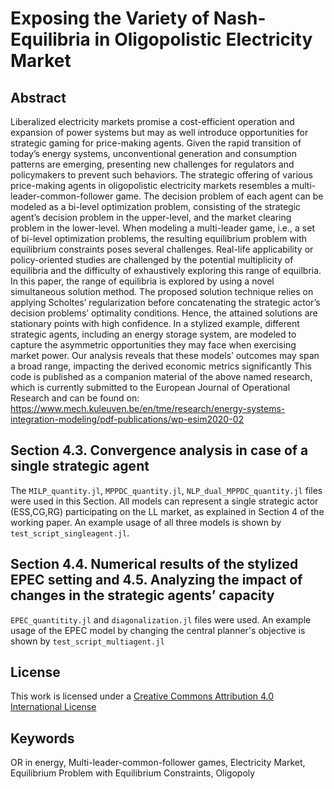 # Exposing the Variety of Nash-Equilibria in Oligopolistic Electricity Market

Abstract
--------
Liberalized electricity markets promise a cost-efficient operation and expansion of power systems but may
as well introduce opportunities for strategic gaming for price-making agents. Given the rapid transition
of today’s energy systems, unconventional generation and consumption patterns are emerging, presenting
new challenges for regulators and policymakers to prevent such behaviors. The strategic offering of various
price-making agents in oligopolistic electricity markets resembles a multi-leader-common-follower game. The
decision problem of each agent can be modeled as a bi-level optimization problem, consisting of the strategic
agent’s decision problem in the upper-level, and the market clearing problem in the lower-level. When
modeling a multi-leader game, i.e., a set of bi-level optimization problems, the resulting equilibrium problem
with equilibrium constraints poses several challenges. Real-life applicability or policy-oriented studies are
challenged by the potential multiplicity of equilibria and the difficulty of exhaustively exploring this range of
equilbria. In this paper, the range of equilibria is explored by using a novel simultaneous solution method.
The proposed solution technique relies on applying Scholtes’ regularization before concatenating the strategic
actor’s decision problems’ optimality conditions. Hence, the attained solutions are stationary points with
high confidence. In a stylized example, different strategic agents, including an energy storage system,
are modeled to capture the asymmetric opportunities they may face when exercising market power. Our
analysis reveals that these models’ outcomes may span a broad range, impacting the derived economic metrics
significantly
This code is published as a companion material of the above named research, which is currently submitted to the European Journal of Operational Research and can be found on: https://www.mech.kuleuven.be/en/tme/research/energy-systems-integration-modeling/pdf-publications/wp-esim2020-02

Section 4.3. Convergence analysis in case of a single strategic agent
--------
The ``MILP_quantity.jl``, ``MPPDC_quantity.jl``, ``NLP_dual_MPPDC_quantity.jl`` files were used in this Section. All models can represent a single strategic actor (ESS,CG,RG) participating on the LL market, as explained in Section 4 of the working paper. An example usage of all three models is shown by ``test_script_singleagent.jl``.

Section 4.4. Numerical results of the stylized EPEC setting and 4.5. Analyzing the impact of changes in the strategic agents’ capacity
--------

``EPEC_quantitity.jl`` and ``diagonalization.jl`` files were used. An example usage of the EPEC model by changing the central planner's objective is shown by ``test_script_multiagent.jl``

License
--------
This work is licensed under a [Creative Commons Attribution 4.0 International License](http://creativecommons.org/licenses/by/4.0/)

Keywords
--------
OR in energy, Multi-leader-common-follower games, Electricity Market, Equilibrium Problem
with Equilibrium Constraints, Oligopoly
